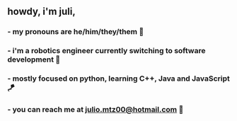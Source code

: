 ## howdy, i'm juli, 
### - my pronouns are he/him/they/them 🤠
### - i'm a robotics engineer currently switching to software development 👾
### - mostly focused on python, learning C++, Java and JavaScript 🪁
### - you can reach me at julio.mtz00@hotmail.com 🌮

<!--
**juliomtz00/juliomtz00** is a ✨ _special_ ✨ repository because its `README.md` (this file) appears on your GitHub profile.

Here are some ideas to get you started:

- 🔭 I’m currently working on ...
- 🌱 I’m currently learning ...
- 👯 I’m looking to collaborate on ...
- 🤔 I’m looking for help with ...
- 💬 Ask me about ...
- 📫 How to reach me: ...
- 😄 Pronouns: ...
- ⚡ Fun fact: ...
-->
